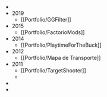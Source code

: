-
- 2019
	- [[Portfolio/GGFilter]]
- 2015
	- [[Portfolio/FactorioMods]]
- 2014
	- [[Portfolio/PlaytimeForTheBuck]]
- 2012
	- [[Portfolio/Mapa de Transporte]]
- 2011
	- [[Portfolio/TargetShooter]]
	-
-
-